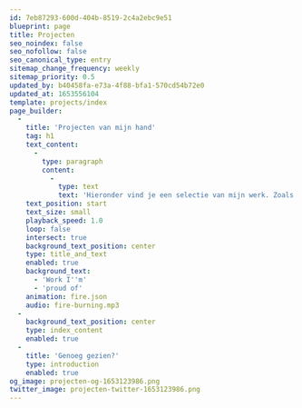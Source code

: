 ```yaml
---
id: 7eb87293-600d-404b-8519-2c4a2ebc9e51
blueprint: page
title: Projecten
seo_noindex: false
seo_nofollow: false
seo_canonical_type: entry
sitemap_change_frequency: weekly
sitemap_priority: 0.5
updated_by: b40458fa-e73a-4f88-bfa1-570cd54b72e0
updated_at: 1653556104
template: projects/index
page_builder:
  -
    title: 'Projecten van mijn hand'
    tag: h1
    text_content:
      -
        type: paragraph
        content:
          -
            type: text
            text: 'Hieronder vind je een selectie van mijn werk. Zoals je ziet: ik hou van websites voor en door mensen die goed doen.'
    text_position: start
    text_size: small
    playback_speed: 1.0
    loop: false
    intersect: true
    background_text_position: center
    type: title_and_text
    enabled: true
    background_text:
      - 'Work I''m'
      - 'proud of'
    animation: fire.json
    audio: fire-burning.mp3
  -
    background_text_position: center
    type: index_content
    enabled: true
  -
    title: 'Genoeg gezien?'
    type: introduction
    enabled: true
og_image: projecten-og-1653123986.png
twitter_image: projecten-twitter-1653123986.png
---
```

